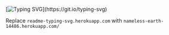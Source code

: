 [![Typing SVG](https://readme-typing-svg.herokuapp.com?font=Fredericka+the+Great&color=%236E6EBF&size=50&multiline=true&width=550&height=130&lines=Good+day!;Thank+you+for+visiting!)](https://git.io/typing-svg)

Replace `readme-typing-svg.herokuapp.com` with
`nameless-earth-14486.herokuapp.com/`